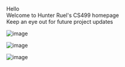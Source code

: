 Hello<br/>
Welcome to Hunter Ruel's CS499 homepage<br/>
Keep an eye out for future project updates<br/>

![image](https://user-images.githubusercontent.com/76239358/140414727-a8888b2d-b080-4df7-8ac7-41c5443ee4ad.png)<br/>

![image](https://user-images.githubusercontent.com/76239358/140414879-0133ea42-1338-417c-bc84-07085f832a96.png)<br/>

![image](https://user-images.githubusercontent.com/76239358/140415301-d691ba66-f947-4393-9a73-61b5f026bac7.png)
